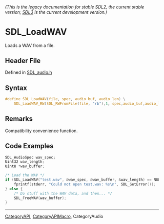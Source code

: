 ###### (This is the legacy documentation for stable SDL2, the current stable version; [SDL3](https://wiki.libsdl.org/SDL3/) is the current development version.)
# SDL_LoadWAV

Loads a WAV from a file.

## Header File

Defined in [SDL_audio.h](https://github.com/libsdl-org/SDL/blob/SDL2/include/SDL_audio.h)

## Syntax

```c
#define SDL_LoadWAV(file, spec, audio_buf, audio_len) \
    SDL_LoadWAV_RW(SDL_RWFromFile(file, "rb"),1, spec,audio_buf,audio_len)
```

## Remarks

Compatibility convenience function.

## Code Examples

```c++
SDL_AudioSpec wav_spec;
Uint32 wav_length;
Uint8 *wav_buffer;

/* Load the WAV */
if (SDL_LoadWAV("test.wav", &wav_spec, &wav_buffer, &wav_length) == NULL) {
    fprintf(stderr, "Could not open test.wav: %s\n", SDL_GetError());
} else {
    /* Do stuff with the WAV data, and then... */
    SDL_FreeWAV(wav_buffer);
}
```

----
[CategoryAPI](CategoryAPI), [CategoryAPIMacro](CategoryAPIMacro), CategoryAudio


